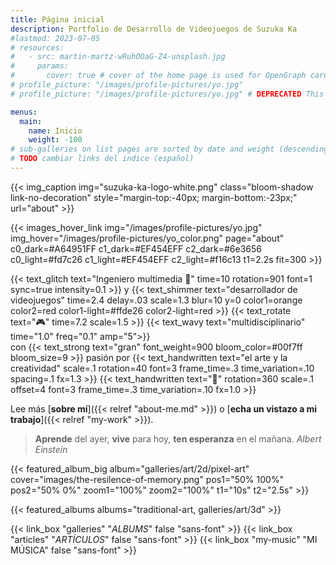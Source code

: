 ```yaml
---
title: Página inicial
description: Portfolio de Desarrollo de Videojuegos de Suzuka Ka
#lastmod: 2023-07-05
# resources:
#   - src: martin-martz-wRuhOOaG-Z4-unsplash.jpg
#     params:
#       cover: true # cover of the home page is used for OpenGraph cards, etc.
# profile_picture: "/images/profile-pictures/yo.jpg"
# profile_picture: "/images/profile-pictures/yo.jpg" # DEPRECATED This is not used

menus:
  main:
    name: Inicio
    weight: -100
# sub-galleries on list pages are sorted by date and weight (descending)
# TODO cambiar links del indice (español)
---
```



<!-- {{< header text="*Suzuka Ka*" h=1 class="bloom-shadow-text" >}} -->
{{< img_caption img="suzuka-ka-logo-white.png" class="bloom-shadow link-no-decoration" style="margin-top:-40px; margin-bottom:-23px;" url="about" >}}


{{< images_hover_link img="/images/profile-pictures/yo.jpg" img_hover="/images/profile-pictures/yo_color.png" page="about" c0_dark=#A64951FF c1_dark=#EF454EFF c2_dark=#6e3656 c0_light=#fd7c26 c1_light=#EF454EFF c2_light=#f16c13 t1=2.2s fit=300 >}}

{{< text_glitch text="Ingeniero multimedia 🧠" time=10 rotation=901 font=1 sync=true intensity=0.1 >}} y <span class="pixel-font">{{< text_shimmer text="desarrollador de videojuegos" time=2.4 delay=.03 scale=1.3 blur=10 y=0 color1=orange color2=red color1-light=#ffde26 color2-light=red >}}</span> {{< text_rotate text="🎮" time=7.2  scale=1.5 >}} {{< text_wavy text="multidisciplinario" time="1.0" freq="0.1" amp="5">}} <br> con {{< text_strong text="gran" font_weight=900 bloom_color=#00f7ff bloom_size=9 >}} pasión por {{< text_handwritten text="el arte y la creatividad" scale=.1 rotation=40 font=3 frame_time=.3 time_variation=.10 spacing=.1  fx=1.3 >}} {{< text_handwritten text="🎨" rotation=360 scale=.1 offset=4 font=3 frame_time=.3 time_variation=.10 fx=1.0 >}} 



Lee más [**sobre mí**]({{< relref "about-me.md" >}}) o [**echa un vistazo a mi trabajo**]({{< relref "my-work" >}}).


<!-- TODO cambiar el link de "check my work here -->
<!-- (❌❌❌TODO❗❗❗❗❗❗❗❗❗❗❗❗❗❗❗: cambiar el link de "check my work here"❗) -->

<!-- ❌❌❌❗❌❌❌❗❌❌❌❗❌❌❌❗❌❌❌❗❌❌❌❗❌❌❌❗❌❌❌❗❌❌❌❗ -->
<!-- > ⚠️ <u>ESTA **PÁGINA** ESTÁ **EN DESARROLLO**</u> ⚠️ -->
<!-- >
> ⚠️ Hacerla <u>**NO ESTÁ**</u> siendo un rollo ⚠️
>
> ⚠️ Aunque a veces es <u>**un embrollo**</u> ⚠️
>
> 🥐 Cuando la acabe me comeré <u>**un bollo**</u> 🥐
>
> ⚠️ ¿Que por qué escribo esto? {{< text_spoiler "no tengo ni idea, la verdad" >}} ⚠️ -->

<!-- > **Aprende** del ayer, **vive** el hoy y **ten esperanza** en el mañana. <cite>Albert Einstein</cite> -->
> **Aprende** del ayer, **vive** para hoy, **ten esperanza** en el mañana. <cite>Albert Einstein</cite>



<!-- Ingeniero multimedia 🧠 y desarrollador de videojuegos {{< text_wavy text="multidisciplinario" time="1.0" freq="0.1" amp="5">}} 🎮 al que le molan bastante las artes 🎨. -->


{{< featured_album_big album="galleries/art/2d/pixel-art" cover="images/the-resilence-of-memory.png" pos1="50% 100%" pos2="50% 0%" zoom1="100%" zoom2="100%" t1="10s" t2="2.5s" >}}

{{< featured_albums albums="traditional-art, galleries/art/3d" >}}

<!-- [Artículos]({{< relref "articles" >}}) &nbsp;&nbsp;&nbsp;| &nbsp;&nbsp;&nbsp;[Álbumes]({{< relref "galleries" >}}) &nbsp;&nbsp;&nbsp;| &nbsp;&nbsp;&nbsp;[Interviews]({{< relref "articles" >}}) -->


{{< link_box "galleries" "*ALBUMS*" false "sans-font" >}} 
{{< link_box "articles" "*ARTÍCULOS*" false "sans-font" >}} 
{{< link_box "my-music" "MI MÚSICA" false "sans-font" >}} 
